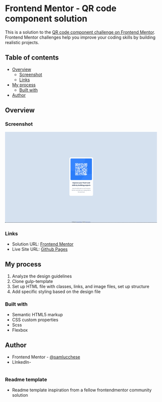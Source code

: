 # Frontend Mentor - QR code component solution

This is a solution to the [QR code component challenge on Frontend Mentor](https://www.frontendmentor.io/challenges/qr-code-component-iux_sIO_H). Frontend Mentor challenges help you improve your coding skills by building realistic projects.

## Table of contents

- [Overview](#overview)
  - [Screenshot](#screenshot)
  - [Links](#links)
- [My process](#my-process)
  - [Built with](#built-with)
- [Author](#author)

## Overview

### Screenshot

![Solution screenshot](./images/solution-screenshot.jpg)

### Links

- Solution URL: [Frontend Mentor]( https://www.frontendmentor.io/solutions/qr-code-component-using-flexbox-and-sass-69wkoo5d3J#comment-6723d12f5832c087f2235b93)
- Live Site URL: [Github Pages](https://samlucchese.github.io/QR-Code-Component/)

## My process

1. Analyze the design guidelines
2. Clone gulp-template
4. Set up HTML file with classes, links, and image files, set up structure
5. Add specific styling based on the design file

### Built with

- Semantic HTML5 markup
- CSS custom properties
- Scss
- Flexbox

## Author

- Frontend Mentor - [@samlucchese](https://www.frontendmentor.io/profile/samlucchese)
- LInkedIn- 
# 
### Readme template
- Readme template inspiration from a fellow frontendmentor community solution  